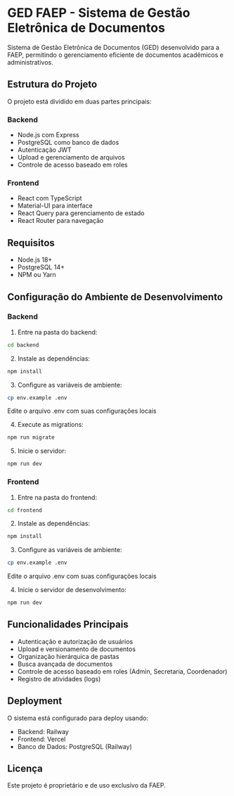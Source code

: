 # GED FAEP - Sistema de Gestão Eletrônica de Documentos

Sistema de Gestão Eletrônica de Documentos (GED) desenvolvido para a FAEP, permitindo o gerenciamento eficiente de documentos acadêmicos e administrativos.

## Estrutura do Projeto

O projeto está dividido em duas partes principais:

### Backend
- Node.js com Express
- PostgreSQL como banco de dados
- Autenticação JWT
- Upload e gerenciamento de arquivos
- Controle de acesso baseado em roles

### Frontend
- React com TypeScript
- Material-UI para interface
- React Query para gerenciamento de estado
- React Router para navegação

## Requisitos

- Node.js 18+
- PostgreSQL 14+
- NPM ou Yarn

## Configuração do Ambiente de Desenvolvimento

### Backend

1. Entre na pasta do backend:
```bash
cd backend
```

2. Instale as dependências:
```bash
npm install
```

3. Configure as variáveis de ambiente:
```bash
cp env.example .env
```
Edite o arquivo .env com suas configurações locais

4. Execute as migrations:
```bash
npm run migrate
```

5. Inicie o servidor:
```bash
npm run dev
```

### Frontend

1. Entre na pasta do frontend:
```bash
cd frontend
```

2. Instale as dependências:
```bash
npm install
```

3. Configure as variáveis de ambiente:
```bash
cp env.example .env
```
Edite o arquivo .env com suas configurações locais

4. Inicie o servidor de desenvolvimento:
```bash
npm run dev
```

## Funcionalidades Principais

- Autenticação e autorização de usuários
- Upload e versionamento de documentos
- Organização hierárquica de pastas
- Busca avançada de documentos
- Controle de acesso baseado em roles (Admin, Secretaria, Coordenador)
- Registro de atividades (logs)

## Deployment

O sistema está configurado para deploy usando:
- Backend: Railway
- Frontend: Vercel
- Banco de Dados: PostgreSQL (Railway)

## Licença

Este projeto é proprietário e de uso exclusivo da FAEP.